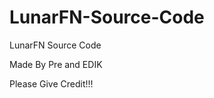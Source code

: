 # LunarFN-Source-Code
LunarFN Source Code












Made By Pre and EDIK 


Please Give Credit!!!
